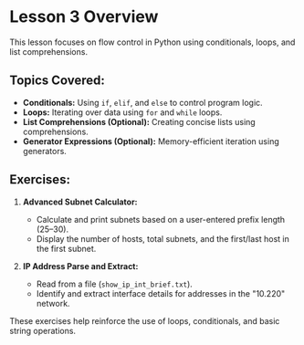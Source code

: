 # Lesson 3 Overview

This lesson focuses on flow control in Python using conditionals, loops, and list comprehensions.

## Topics Covered:
- **Conditionals:** Using `if`, `elif`, and `else` to control program logic.
- **Loops:** Iterating over data using `for` and `while` loops.
- **List Comprehensions (Optional):** Creating concise lists using comprehensions.
- **Generator Expressions (Optional):** Memory-efficient iteration using generators.

## Exercises:
1. **Advanced Subnet Calculator:**  
   - Calculate and print subnets based on a user-entered prefix length (25–30).  
   - Display the number of hosts, total subnets, and the first/last host in the first subnet.

2. **IP Address Parse and Extract:**  
   - Read from a file (`show_ip_int_brief.txt`).  
   - Identify and extract interface details for addresses in the "10.220" network.

These exercises help reinforce the use of loops, conditionals, and basic string operations.
